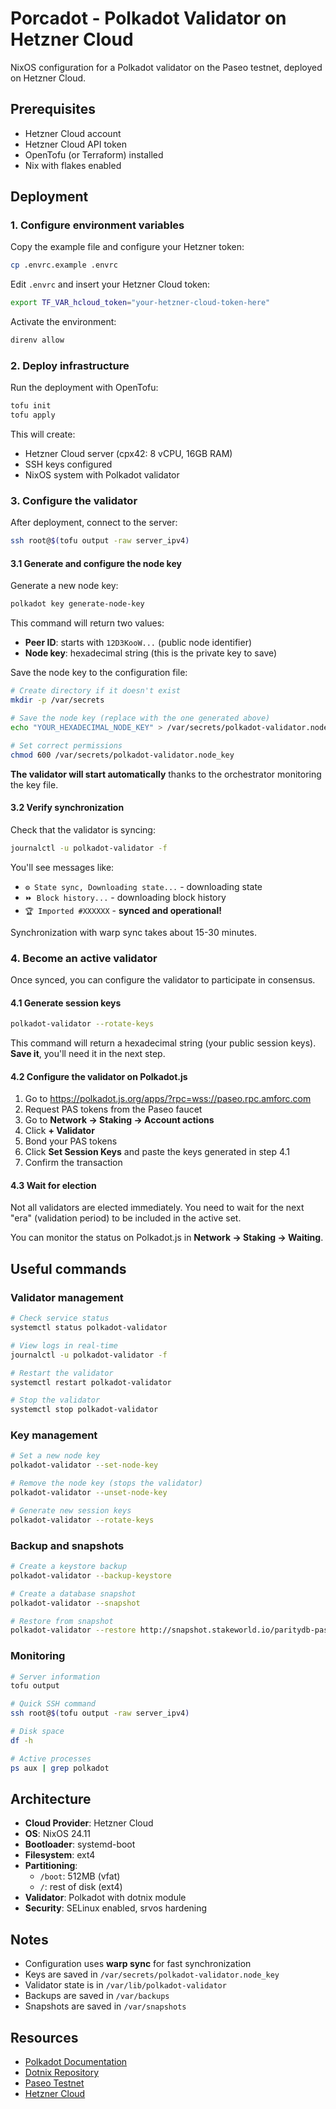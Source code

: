 # Porcadot - Polkadot Validator on Hetzner Cloud

NixOS configuration for a Polkadot validator on the Paseo testnet, deployed on Hetzner Cloud.

## Prerequisites

- Hetzner Cloud account
- Hetzner Cloud API token
- OpenTofu (or Terraform) installed
- Nix with flakes enabled

## Deployment

### 1. Configure environment variables

Copy the example file and configure your Hetzner token:

```bash
cp .envrc.example .envrc
```

Edit `.envrc` and insert your Hetzner Cloud token:

```bash
export TF_VAR_hcloud_token="your-hetzner-cloud-token-here"
```

Activate the environment:

```bash
direnv allow
```

### 2. Deploy infrastructure

Run the deployment with OpenTofu:

```bash
tofu init
tofu apply
```

This will create:
- Hetzner Cloud server (cpx42: 8 vCPU, 16GB RAM)
- SSH keys configured
- NixOS system with Polkadot validator

### 3. Configure the validator

After deployment, connect to the server:

```bash
ssh root@$(tofu output -raw server_ipv4)
```

#### 3.1 Generate and configure the node key

Generate a new node key:

```bash
polkadot key generate-node-key
```

This command will return two values:
- **Peer ID**: starts with `12D3KooW...` (public node identifier)
- **Node key**: hexadecimal string (this is the private key to save)

Save the node key to the configuration file:

```bash
# Create directory if it doesn't exist
mkdir -p /var/secrets

# Save the node key (replace with the one generated above)
echo "YOUR_HEXADECIMAL_NODE_KEY" > /var/secrets/polkadot-validator.node_key

# Set correct permissions
chmod 600 /var/secrets/polkadot-validator.node_key
```

**The validator will start automatically** thanks to the orchestrator monitoring the key file.

#### 3.2 Verify synchronization

Check that the validator is syncing:

```bash
journalctl -u polkadot-validator -f
```

You'll see messages like:
- `⚙️ State sync, Downloading state...` - downloading state
- `⏩ Block history...` - downloading block history
- `🏆 Imported #XXXXXX` - **synced and operational!**

Synchronization with warp sync takes about 15-30 minutes.

### 4. Become an active validator

Once synced, you can configure the validator to participate in consensus.

#### 4.1 Generate session keys

```bash
polkadot-validator --rotate-keys
```

This command will return a hexadecimal string (your public session keys). **Save it**, you'll need it in the next step.

#### 4.2 Configure the validator on Polkadot.js

1. Go to https://polkadot.js.org/apps/?rpc=wss://paseo.rpc.amforc.com
2. Request PAS tokens from the Paseo faucet
3. Go to **Network → Staking → Account actions**
4. Click **+ Validator**
5. Bond your PAS tokens
6. Click **Set Session Keys** and paste the keys generated in step 4.1
7. Confirm the transaction

#### 4.3 Wait for election

Not all validators are elected immediately. You need to wait for the next "era" (validation period) to be included in the active set.

You can monitor the status on Polkadot.js in **Network → Staking → Waiting**.

## Useful commands

### Validator management

```bash
# Check service status
systemctl status polkadot-validator

# View logs in real-time
journalctl -u polkadot-validator -f

# Restart the validator
systemctl restart polkadot-validator

# Stop the validator
systemctl stop polkadot-validator
```

### Key management

```bash
# Set a new node key
polkadot-validator --set-node-key

# Remove the node key (stops the validator)
polkadot-validator --unset-node-key

# Generate new session keys
polkadot-validator --rotate-keys
```

### Backup and snapshots

```bash
# Create a keystore backup
polkadot-validator --backup-keystore

# Create a database snapshot
polkadot-validator --snapshot

# Restore from snapshot
polkadot-validator --restore http://snapshot.stakeworld.io/paritydb-paseo.lz4
```

### Monitoring

```bash
# Server information
tofu output

# Quick SSH command
ssh root@$(tofu output -raw server_ipv4)

# Disk space
df -h

# Active processes
ps aux | grep polkadot
```

## Architecture

- **Cloud Provider**: Hetzner Cloud
- **OS**: NixOS 24.11
- **Bootloader**: systemd-boot
- **Filesystem**: ext4
- **Partitioning**:
  - `/boot`: 512MB (vfat)
  - `/`: rest of disk (ext4)
- **Validator**: Polkadot with dotnix module
- **Security**: SELinux enabled, srvos hardening

## Notes

- Configuration uses **warp sync** for fast synchronization
- Keys are saved in `/var/secrets/polkadot-validator.node_key`
- Validator state is in `/var/lib/polkadot-validator`
- Backups are saved in `/var/backups`
- Snapshots are saved in `/var/snapshots`

## Resources

- [Polkadot Documentation](https://docs.polkadot.com/)
- [Dotnix Repository](https://github.com/sporyon/dotnix-core)
- [Paseo Testnet](https://www.parity.io/blog/paseo-testnet)
- [Hetzner Cloud](https://www.hetzner.com/cloud)
